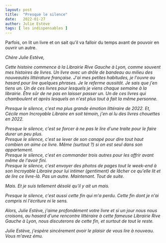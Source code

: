 ```yaml
---
layout: post
title:  "Presque le silence"
date:   2022-01-27
author: Julie Estève
tags: [ les indispensables ]
---
```

Parfois, on lit un livre et on sait qu'il va falloir du temps avant de pouvoir en ouvrir un autre.

<!--more-->

_Chère Julie Estève,_

_Cette histoire commence à la Librairie Rive Gauche à Lyon, comme souvent mes histoires de livres._
_Un livre avec un drôle de bandeau au milieu des nouveautés littérature française._
_J'ai mes petites habitudes, je l'ouvre au hasard pour lire quelques phrases._
_Je le referme aussitôt._
_Je sais que j'en tiens un._
_Un de ces livres pour lesquels je viens chaque semaine à la librairie._
_Être sûr de ne pas en laisser passer un._
_Un de ces livres qui chamboulent et après lesquels on n'est plus tout à fait la même personne._

_Presque le silence, c'est ma plus grande émotion littéraire de 2022._
_Et, Cécile mon Incroyable Libraire en soit témoin, j'en ai lu des livres chouettes en 2022._

_Presque le silence, c'est se forcer à ne pas le lire d'une traite pour le faire durer un peu plus._<br>
_Presque le silence, c'est se lever de son canapé pour dire tout haut combien on aime ce livre. Même (surtout ?) si on est seul dans son appartement._<br>
_Presque le silence, c'est en commander trois autres pour les offrir avant même de l'avoir fini._<br>
_Presque le silence, c'est envoyer des photos de pages tout le week-end à son Incroyable Libraire pour lui intimer (gentiment) de lâcher ce qu'elle lit et de lire ce livre-là. Pas un autre. Maintenant. Tout de suite._<br>

_Mais. Et je suis tellement désolé qu'il y ait un mais._

_Presque le silence, c'est aussi cette fin qui m'a perdu. Cette fin dont je n'ai compris ni l'écriture ni le sens._

_Alors, Julie Estève, j'aime profondément votre livre et si un jour nous nous croisons, au hasard d'une rencontre littéraire à cette fameuse Librairie Rive Gauche à Lyon, nous discuterons de cette fin, et surtout de tout le reste._

_Julie Estève, j'espère sincèrement avoir le plaisir de vous lire à nouveau. Vous m'avez ému._
